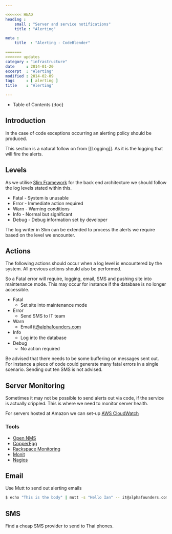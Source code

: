 ```yaml
---

<<<<<<< HEAD
heading :
    small : "Server and service notifications"
    title : "Alerting"

meta :
    title  : "Alerting - CodeBlender"

=======
>>>>>>> updates
category : "infrastructure"
date     : 2014-01-20
excerpt  : "Alerting"
modified : 2014-02-09
tags     : [ alerting ]
title    : "Alerting"

---
```


* Table of Contents
{:toc}

## Introduction

In the case of code exceptions occurring an alerting policy should be produced.

This section is a natural follow on from [[Logging]]. As it is the logging that
will fire the alerts.

## Levels

As we utilise [Slim Framework][] for the back end architecture we should follow
the log levels stated within this.

* Fatal - System is unusable
* Error - Immediate action required
* Warn  - Warning conditions
* Info  - Normal but significant
* Debug - Debug information set by developer

The log writer in Slim can be extended to process the alerts we require based
on the level we encounter.

## Actions

The following actions should occur when a log level is encountered by the system.
All previous actions should also be performed.

So a Fatal error will require, logging, email, SMS and pushing site into
maintenance mode. This may occur for instance if the database is no longer
accessible.

* Fatal
    * Set site into maintenance mode
* Error
    * Send SMS to IT team
* Warn
    * Email it@alphafounders.com
* Info
    * Log into the database
* Debug
    * No action required

Be advised that there needs to be some buffering on messages sent out. For
instance a piece of code could generate many fatal errors in a single scenario.
Sending out ten SMS is not advised.

## Server Monitoring

Sometimes it may not be possible to send alerts out via code, if the service is
actually crippled. This is where we need to monitor server health.

For servers hosted at Amazon we can set-up [AWS CloudWatch][]

### Tools

* [Open NMS][]
* [CopperEgg][]
* [Rackspace Monitoring][]
* [Monit][]
* [Nagios][]

## Email

Use Mutt to send out alerting emails

```bash
$ echo "This is the body" | mutt -s "Hello Ian" -- it@alphafounders.com < /dev/null
```

## SMS

Find a cheap SMS provider to send to Thai phones.

[Slim Framework]:http://docs.slimframework.com/#Log-Levels
[AWS CloudWatch]:http://aws.amazon.com/cloudwatch/
[Open NMS]:http://www.opennms.org/
[CopperEgg]:http://copperegg.com/
[Rackspace Monitoring]:http://www.rackspace.com/cloud/public/monitoring/
[Monit]:http://mmonit.com/monit/
[Nagios]:http://www.nagios.org/
